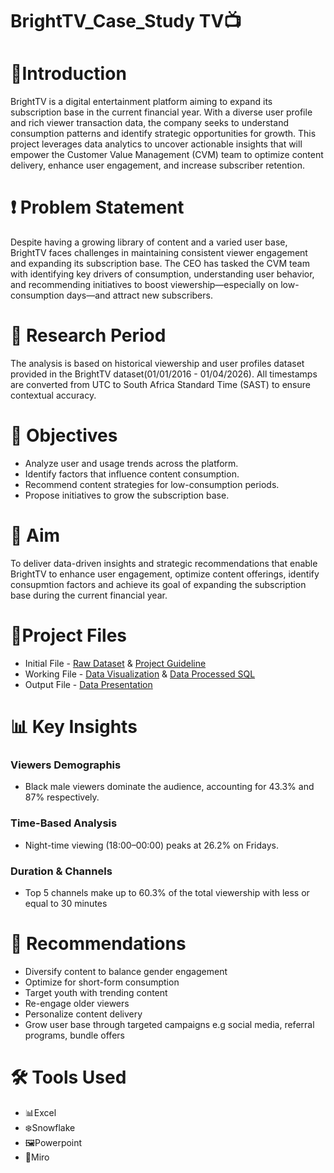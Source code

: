 # BrightTV_Case_Study TV📺

# 🧭Introduction
BrightTV is a digital entertainment platform aiming to expand its subscription base in the current financial year. With a diverse user profile and rich viewer transaction data, the company seeks to understand consumption patterns and identify strategic opportunities for growth. This project leverages data analytics to uncover actionable insights that will empower the Customer Value Management (CVM) team to optimize content delivery, enhance user engagement, and increase subscriber retention.
# ❗ Problem Statement
Despite having a growing library of content and a varied user base, BrightTV faces challenges in maintaining consistent viewer engagement and expanding its subscription base. The CEO has tasked the CVM team with identifying key drivers of consumption, understanding user behavior, and recommending initiatives to boost viewership—especially on low-consumption days—and attract new subscribers.
# 📅 Research Period
The analysis is based on historical viewership and user profiles dataset provided in the BrightTV dataset(01/01/2016 - 01/04/2026). All timestamps are converted from UTC to South Africa Standard Time (SAST) to ensure contextual accuracy.
# 🎯 Objectives
- Analyze user and usage trends across the platform.
- Identify factors that influence content consumption.
- Recommend content strategies for low-consumption periods.
- Propose initiatives to grow the subscription base.
# 🏁 Aim
To deliver data-driven insights and strategic recommendations that enable BrightTV to enhance user engagement, optimize content offerings, identify consupmtion factors and achieve its goal of expanding the subscription base during the current financial year.
# 📁Project Files
- Initial File - [Raw Dataset](https://github.com/KeneilweG/BrightTV_Case_Study/blob/main/Input%20Files/Bright%20TV%20-Dataset%20(1).xlsx) & [Project Guideline](https://github.com/KeneilweG/BrightTV_Case_Study/blob/main/Input%20Files/BrightTV%20Case%20Study.pdf)
- Working File - [Data Visualization](https://github.com/KeneilweG/BrightTV_Case_Study/blob/main/Working%20Files/BrightTV%20Analysis%20(version%201).xlsb) & [Data Processed SQL](https://github.com/KeneilweG/BrightTV_Case_Study/blob/main/Working%20Files/BrightTV%20Data%20Analysis.sql) 
- Output File - [Data Presentation](https://github.com/KeneilweG/BrightTV_Case_Study/blob/main/Output/BrigthtTVV%20Presentation.pptx)
# 📊 Key Insights
### Viewers Demographis
- Black male viewers dominate the audience, accounting for 43.3% and 87% respectively.
### Time-Based Analysis
- Night-time viewing (18:00–00:00) peaks at 26.2% on Fridays.
### Duration & Channels
- Top 5 channels make up to 60.3% of the total viewership with less or equal to 30 minutes
# 📌 Recommendations
- Diversify content to balance gender engagement
- Optimize for short-form consumption
- Target youth with trending content
- Re-engage older viewers
- Personalize content delivery
- Grow user base through targeted campaigns e.g social media, referral programs, bundle offers
# 🛠️ Tools Used
- 📊Excel
- ❄️Snowflake
- 🖼️Powerpoint
- 🧠Miro
